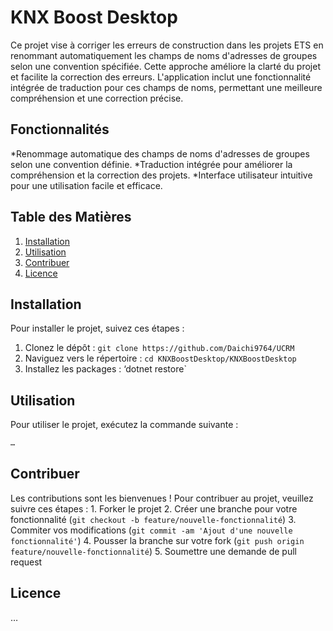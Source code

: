 # KNX Boost Desktop
Ce projet vise à corriger les erreurs de construction dans les projets ETS en renommant automatiquement les champs de noms d'adresses de groupes selon une convention spécifiée. Cette approche améliore la clarté du projet et facilite la correction des erreurs. L'application inclut une fonctionnalité intégrée de traduction pour ces champs de noms, permettant une meilleure compréhension et une correction précise.
## Fonctionnalités
*Renommage automatique des champs de noms d'adresses de groupes selon une convention définie.
*Traduction intégrée pour améliorer la compréhension et la correction des projets.
*Interface utilisateur intuitive pour une utilisation facile et efficace.


## Table des Matières 
1. [Installation](#installation) 
2. [Utilisation](#utilisation) 
3. [Contribuer](#contribuer) 
4. [Licence](#licence)

## Installation
Pour installer le projet, suivez ces étapes : 
1. Clonez le dépôt : `git clone https://github.com/Daichi9764/UCRM` 
2. Naviguez vers le répertoire : `cd KNXBoostDesktop/KNXBoostDesktop` 
3. Installez les packages : ‘dotnet restore`

## Utilisation 
Pour utiliser le projet, exécutez la commande suivante :
```bash
…
```

## Contribuer 
Les contributions sont les bienvenues ! Pour contribuer au projet, veuillez suivre ces étapes : 1. Forker le projet 
2. Créer une branche pour votre fonctionnalité (`git checkout -b feature/nouvelle-fonctionnalité`) 
3. Commiter vos modifications (`git commit -am 'Ajout d'une nouvelle fonctionnalité'`) 
4. Pousser la branche sur votre fork (`git push origin feature/nouvelle-fonctionnalité`) 
5. Soumettre une demande de pull request

## Licence 
…

